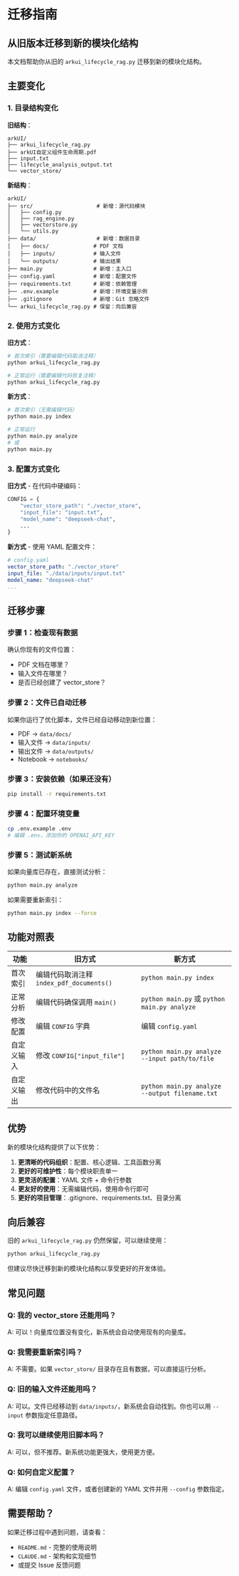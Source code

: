 # 迁移指南

## 从旧版本迁移到新的模块化结构

本文档帮助你从旧的 `arkui_lifecycle_rag.py` 迁移到新的模块化结构。

## 主要变化

### 1. 目录结构变化

**旧结构**：
```
arkUI/
├── arkui_lifecycle_rag.py
├── arkUI自定义组件生命周期.pdf
├── input.txt
├── lifecycle_analysis_output.txt
└── vector_store/
```

**新结构**：
```
arkUI/
├── src/                    # 新增：源代码模块
│   ├── config.py
│   ├── rag_engine.py
│   ├── vectorstore.py
│   └── utils.py
├── data/                   # 新增：数据目录
│   ├── docs/              # PDF 文档
│   ├── inputs/            # 输入文件
│   └── outputs/           # 输出结果
├── main.py                # 新增：主入口
├── config.yaml            # 新增：配置文件
├── requirements.txt       # 新增：依赖管理
├── .env.example           # 新增：环境变量示例
├── .gitignore             # 新增：Git 忽略文件
└── arkui_lifecycle_rag.py # 保留：向后兼容
```

### 2. 使用方式变化

**旧方式**：
```bash
# 首次索引（需要编辑代码取消注释）
python arkui_lifecycle_rag.py

# 正常运行（需要编辑代码恢复注释）
python arkui_lifecycle_rag.py
```

**新方式**：
```bash
# 首次索引（无需编辑代码）
python main.py index

# 正常运行
python main.py analyze
# 或
python main.py
```

### 3. 配置方式变化

**旧方式** - 在代码中硬编码：
```python
CONFIG = {
    "vector_store_path": "./vector_store",
    "input_file": "input.txt",
    "model_name": "deepseek-chat",
    ...
}
```

**新方式** - 使用 YAML 配置文件：
```yaml
# config.yaml
vector_store_path: "./vector_store"
input_file: "./data/inputs/input.txt"
model_name: "deepseek-chat"
...
```

## 迁移步骤

### 步骤 1：检查现有数据

确认你现有的文件位置：
- PDF 文档在哪里？
- 输入文件在哪里？
- 是否已经创建了 vector_store？

### 步骤 2：文件已自动迁移

如果你运行了优化脚本，文件已经自动移动到新位置：
- PDF → `data/docs/`
- 输入文件 → `data/inputs/`
- 输出文件 → `data/outputs/`
- Notebook → `notebooks/`

### 步骤 3：安装依赖（如果还没有）

```bash
pip install -r requirements.txt
```

### 步骤 4：配置环境变量

```bash
cp .env.example .env
# 编辑 .env，添加你的 OPENAI_API_KEY
```

### 步骤 5：测试新系统

如果向量库已存在，直接测试分析：
```bash
python main.py analyze
```

如果需要重新索引：
```bash
python main.py index --force
```

## 功能对照表

| 功能 | 旧方式 | 新方式 |
|------|--------|--------|
| 首次索引 | 编辑代码取消注释 `index_pdf_documents()` | `python main.py index` |
| 正常分析 | 编辑代码确保调用 `main()` | `python main.py` 或 `python main.py analyze` |
| 修改配置 | 编辑 `CONFIG` 字典 | 编辑 `config.yaml` |
| 自定义输入 | 修改 `CONFIG["input_file"]` | `python main.py analyze --input path/to/file` |
| 自定义输出 | 修改代码中的文件名 | `python main.py analyze --output filename.txt` |

## 优势

新的模块化结构提供了以下优势：

1. **更清晰的代码组织**：配置、核心逻辑、工具函数分离
2. **更好的可维护性**：每个模块职责单一
3. **更灵活的配置**：YAML 文件 + 命令行参数
4. **更友好的使用**：无需编辑代码，使用命令行即可
5. **更好的项目管理**：.gitignore、requirements.txt、目录分离

## 向后兼容

旧的 `arkui_lifecycle_rag.py` 仍然保留，可以继续使用：

```bash
python arkui_lifecycle_rag.py
```

但建议尽快迁移到新的模块化结构以享受更好的开发体验。

## 常见问题

### Q: 我的 vector_store 还能用吗？
A: 可以！向量库位置没有变化，新系统会自动使用现有的向量库。

### Q: 我需要重新索引吗？
A: 不需要。如果 `vector_store/` 目录存在且有数据，可以直接运行分析。

### Q: 旧的输入文件还能用吗？
A: 可以。文件已经移动到 `data/inputs/`，新系统会自动找到。你也可以用 `--input` 参数指定任意路径。

### Q: 我可以继续使用旧脚本吗？
A: 可以，但不推荐。新系统功能更强大，使用更方便。

### Q: 如何自定义配置？
A: 编辑 `config.yaml` 文件，或者创建新的 YAML 文件并用 `--config` 参数指定。

## 需要帮助？

如果迁移过程中遇到问题，请查看：
- `README.md` - 完整的使用说明
- `CLAUDE.md` - 架构和实现细节
- 或提交 Issue 反馈问题
